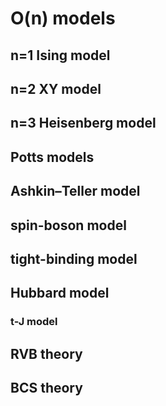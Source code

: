 # O(n) models

## n=1 Ising model

## n=2 XY model

## n=3 Heisenberg model


## Potts models

## Ashkin–Teller model


## spin-boson model



## tight-binding model

## Hubbard model

### t-J model

## RVB theory

## BCS theory




